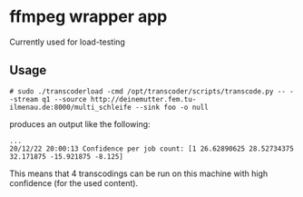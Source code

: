 # ffmpeg wrapper app
Currently used for load-testing

## Usage
```
# sudo ./transcoderload -cmd /opt/transcoder/scripts/transcode.py -- --stream q1 --source http://deinemutter.fem.tu-ilmenau.de:8000/multi_schleife --sink foo -o null
```
produces an output like the following:
```
...
20/12/22 20:00:13 Confidence per job count: [1 26.62890625 28.52734375 32.171875 -15.921875 -8.125]
```

This means that 4 transcodings can be run on this machine with high confidence (for the used content).